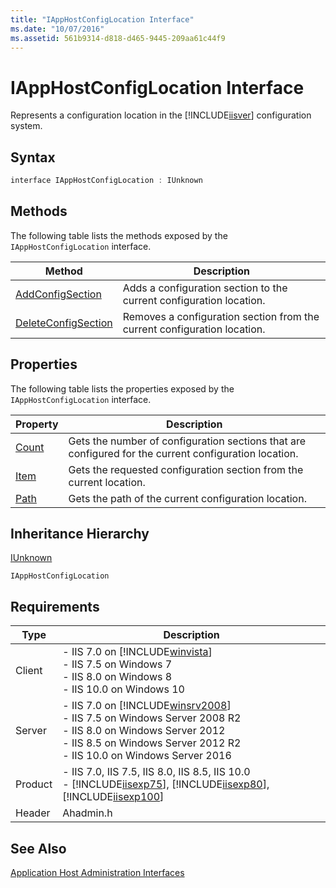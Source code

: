 ```yaml
---
title: "IAppHostConfigLocation Interface"
ms.date: "10/07/2016"
ms.assetid: 561b9314-d818-d465-9445-209aa61c44f9
---
```

# IAppHostConfigLocation Interface
Represents a configuration location in the [!INCLUDE[iisver](../../wmi-provider/includes/iisver-md.md)] configuration system.  
  
## Syntax  
  
```cpp  
interface IAppHostConfigLocation : IUnknown  
```  
  
## Methods  
 The following table lists the methods exposed by the `IAppHostConfigLocation` interface.  
  
|Method|Description|  
|------------|-----------------|  
|[AddConfigSection](../../web-development-reference\native-code-api-reference/iapphostconfiglocation-addconfigsection-method.md)|Adds a configuration section to the current configuration location.|  
|[DeleteConfigSection](../../web-development-reference\native-code-api-reference/iapphostconfiglocation-deleteconfigsection-method.md)|Removes a configuration section from the current configuration location.|  
  
## Properties  
 The following table lists the properties exposed by the `IAppHostConfigLocation` interface.  
  
|Property|Description|  
|--------------|-----------------|  
|[Count](../../web-development-reference\native-code-api-reference/iapphostconfiglocation-count-property.md)|Gets the number of configuration sections that are configured for the current configuration location.|  
|[Item](../../web-development-reference\native-code-api-reference/iapphostconfiglocation-item-property.md)|Gets the requested configuration section from the current location.|  
|[Path](../../web-development-reference\native-code-api-reference/iapphostconfiglocation-path-property.md)|Gets the path of the current configuration location.|  
  
## Inheritance Hierarchy  
 [IUnknown](https://go.microsoft.com/fwlink/?LinkId=55951)  
  
 `IAppHostConfigLocation`  
  
## Requirements  
  
|Type|Description|  
|----------|-----------------|  
|Client|-   IIS 7.0 on [!INCLUDE[winvista](../../wmi-provider/includes/winvista-md.md)]<br />-   IIS 7.5 on Windows 7<br />-   IIS 8.0 on Windows 8<br />-   IIS 10.0 on Windows 10|  
|Server|-   IIS 7.0 on [!INCLUDE[winsrv2008](../../wmi-provider/includes/winsrv2008-md.md)]<br />-   IIS 7.5 on Windows Server 2008 R2<br />-   IIS 8.0 on Windows Server 2012<br />-   IIS 8.5 on Windows Server 2012 R2<br />-   IIS 10.0 on Windows Server 2016|  
|Product|-   IIS 7.0, IIS 7.5, IIS 8.0, IIS 8.5, IIS 10.0<br />-   [!INCLUDE[iisexp75](../../web-development-reference/native-code-api-reference/includes/iisexp75-md.md)], [!INCLUDE[iisexp80](../../web-development-reference/native-code-api-reference/includes/iisexp80-md.md)], [!INCLUDE[iisexp100](../../web-development-reference/native-code-api-reference/includes/iisexp100-md.md)]|  
|Header|Ahadmin.h|  
  
## See Also  
 [Application Host Administration Interfaces](../../web-development-reference\native-code-api-reference/application-host-administration-interfaces.md)